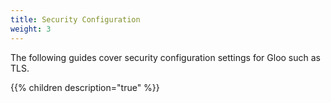 ```yaml
---
title: Security Configuration
weight: 3
---
```


The following guides cover security configuration settings for Gloo such as TLS.

{{% children description="true" %}}
